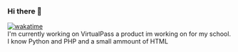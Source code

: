 ### Hi there 👋
[![wakatime](https://wakatime.com/badge/user/4dff51bd-d20f-4410-98ff-e9071206144d.svg)](https://wakatime.com/@4dff51bd-d20f-4410-98ff-e9071206144d)<br>
I'm currently working on VirtualPass a product im working on for my school.<br>
I know Python and PHP and a small ammount of HTML
<!--
**Duedot43/Duedot43** is a ✨ _special_ ✨ repository because its `README.md` (this file) appears on your GitHub profile.

Here are some ideas to get you started:

- 🔭 I’m currently working on ...
- 🌱 I’m currently learning ...
- 👯 I’m looking to collaborate on ...
- 🤔 I’m looking for help with ...
- 💬 Ask me about ...
- 📫 How to reach me: ...
- 😄 Pronouns: ...
- ⚡ Fun fact: ...
-->
